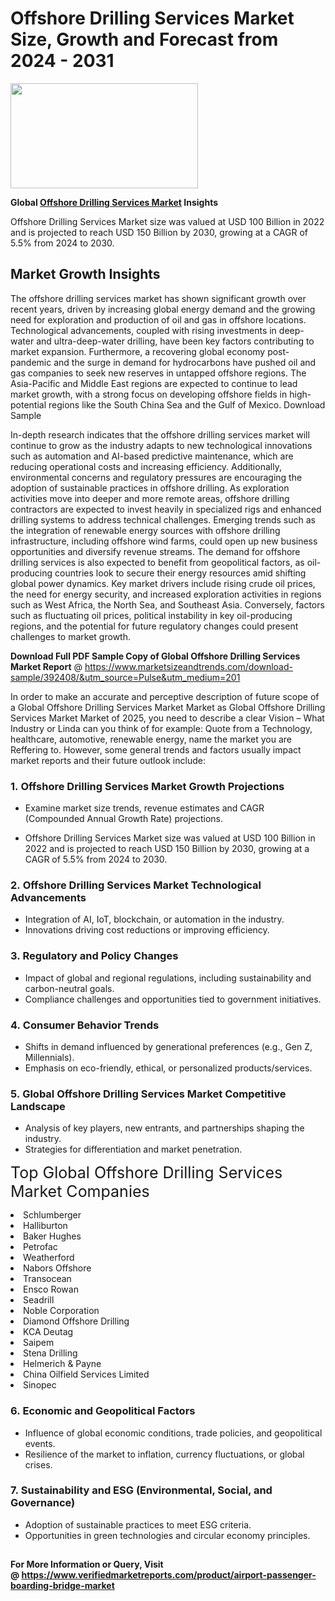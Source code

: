 <H1>Offshore Drilling Services Market Size, Growth and Forecast from 2024 - 2031</H1><img class="aligncenter size-medium wp-image-584254" src="https://thirdeyenews.in/wp-content/uploads/2024/09/Global-Market-Research-300x168.jpeg" alt="" width="300" height="168" /><p><strong>Global&nbsp;<a href="https://www.marketsizeandtrends.com/download-sample/392408/&amp;utm_source=Pulse&amp;utm_medium=201">Offshore Drilling Services Market</a> Insights</strong></p><p>Offshore Drilling Services Market size was valued at USD 100 Billion in 2022 and is projected to reach USD 150 Billion by 2030, growing at a CAGR of 5.5% from 2024 to 2030.</p><p><h2>Market Growth Insights</h2> <p>The offshore drilling services market has shown significant growth over recent years, driven by increasing global energy demand and the growing need for exploration and production of oil and gas in offshore locations. Technological advancements, coupled with rising investments in deep-water and ultra-deep-water drilling, have been key factors contributing to market expansion. Furthermore, a recovering global economy post-pandemic and the surge in demand for hydrocarbons have pushed oil and gas companies to seek new reserves in untapped offshore regions. The Asia-Pacific and Middle East regions are expected to continue to lead market growth, with a strong focus on developing offshore fields in high-potential regions like the South China Sea and the Gulf of Mexico. Download Sample</p> <p>In-depth research indicates that the offshore drilling services market will continue to grow as the industry adapts to new technological innovations such as automation and AI-based predictive maintenance, which are reducing operational costs and increasing efficiency. Additionally, environmental concerns and regulatory pressures are encouraging the adoption of sustainable practices in offshore drilling. As exploration activities move into deeper and more remote areas, offshore drilling contractors are expected to invest heavily in specialized rigs and enhanced drilling systems to address technical challenges. Emerging trends such as the integration of renewable energy sources with offshore drilling infrastructure, including offshore wind farms, could open up new business opportunities and diversify revenue streams. The demand for offshore drilling services is also expected to benefit from geopolitical factors, as oil-producing countries look to secure their energy resources amid shifting global power dynamics. Key market drivers include rising crude oil prices, the need for energy security, and increased exploration activities in regions such as West Africa, the North Sea, and Southeast Asia. Conversely, factors such as fluctuating oil prices, political instability in key oil-producing regions, and the potential for future regulatory changes could present challenges to market growth. </p><p><span class=""><strong>Download Full PDF Sample Copy of Global Offshore Drilling Services Market Report</strong> @ <a href="https://www.marketsizeandtrends.com/download-sample/392408/&amp;utm_source=Pulse&amp;utm_medium=201" target="_blank">https://www.marketsizeandtrends.com/download-sample/392408/&amp;utm_source=Pulse&amp;utm_medium=201</a></span></p><p>In order to make an accurate and perceptive description of future scope of a Global&nbsp;Offshore Drilling Services Market Market as Global&nbsp;Offshore Drilling Services Market Market of 2025, you need to describe a clear Vision &ndash; What Industry or Linda can you think of for example: Quote from a Technology, healthcare, automotive, renewable energy, name the market you are Reffering to. However, some general trends and factors usually impact market reports and their future outlook include:</p><h3>1.&nbsp;<strong>Offshore Drilling Services Market Growth Projections</strong></h3><ul><li>Examine market size trends, revenue estimates and CAGR (Compounded Annual Growth Rate) projections.</li><li><p>Offshore Drilling Services Market size was valued at USD 100 Billion in 2022 and is projected to reach USD 150 Billion by 2030, growing at a CAGR of 5.5% from 2024 to 2030.</p></li></ul><h3>2.&nbsp;<strong>Offshore Drilling Services Market Technological Advancements</strong></h3><ul><li>Integration of AI, IoT, blockchain, or automation in the industry.</li><li>Innovations driving cost reductions or improving efficiency.</li></ul><h3>3.&nbsp;<strong>Regulatory and Policy Changes</strong></h3><ul><li>Impact of global and regional regulations, including sustainability and carbon-neutral goals.</li><li>Compliance challenges and opportunities tied to government initiatives.</li></ul><h3>4.&nbsp;<strong>Consumer Behavior Trends</strong></h3><ul><li>Shifts in demand influenced by generational preferences (e.g., Gen Z, Millennials).</li><li>Emphasis on eco-friendly, ethical, or personalized products/services.</li></ul><h3>5.&nbsp;<strong>Global Offshore Drilling Services Market Competitive Landscape</strong></h3><ul><li>Analysis of key players, new entrants, and partnerships shaping the industry.</li><li>Strategies for differentiation and market penetration.</li></ul><p data-pm-slice="1 1 []"><span style="color: inherit; font-family: inherit; font-size: 25px;">Top Global Offshore Drilling Services Market Companies</span></p><div class="" data-test-id=""><p><li>Schlumberger</li><li> Halliburton</li><li> Baker Hughes</li><li> Petrofac</li><li> Weatherford</li><li> Nabors Offshore</li><li> Transocean</li><li> Ensco Rowan</li><li> Seadrill</li><li> Noble Corporation</li><li> Diamond Offshore Drilling</li><li> KCA Deutag</li><li> Saipem</li><li> Stena Drilling</li><li> Helmerich & Payne</li><li> China Oilfield Services Limited</li><li> Sinopec</li></p></div><h3>6.&nbsp;<strong>Economic and Geopolitical Factors</strong></h3><ul><li>Influence of global economic conditions, trade policies, and geopolitical events.</li><li>Resilience of the market to inflation, currency fluctuations, or global crises.</li></ul><h3>7.&nbsp;<strong>Sustainability and ESG (Environmental, Social, and Governance)</strong></h3><ul><li>Adoption of sustainable practices to meet ESG criteria.</li><li>Opportunities in green technologies and circular economy principles.</li></ul><h2><strong style="font-size: 14px;">For More Information or Query, Visit @&nbsp;</strong><a style="background-color: #ffffff; font-size: 14px;" href="https://www.marketsizeandtrends.com/report/offshore-drilling-services-market/" target="_blank">https://www.verifiedmarketreports.com/product/airport-passenger-boarding-bridge-market</a></h2>
